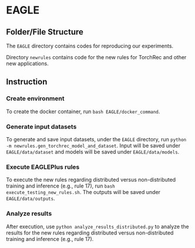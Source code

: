 # EAGLE

## Folder/File Structure

The `EAGLE` directory contains codes for reproducing our experiments.

Directory `newrules` contains code for the new rules for TorchRec and other new applications. 

## Instruction

### Create environment
To create the docker container, run `bash EAGLE/docker_command`.

### Generate input datasets
To generate and save input datasets, under the `EAGLE` directory, run `python -m newrules.gen_torchrec_model_and_dataset`. Input will be saved under `EAGLE/data/dataset` and models will be saved under `EAGLE/data/models`.

### Execute EAGLEPlus rules
To execute the new rules regarding distributed versus non-distributed training and inference (e.g., rule 17), run `bash execute_testing_new_rules.sh`. The outputs will be saved under `EAGLE/data/outputs`.

### Analyze results
After execution, use `python analyze_results_distributed.py` to analyze the results for the new rules regarding distributed versus non-distributed training and inference (e.g., rule 17).
